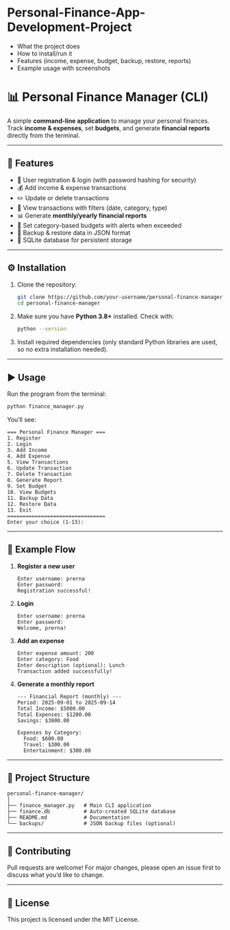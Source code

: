 # Personal-Finance-App-Development-Project

* What the project does
* How to install/run it
* Features (income, expense, budget, backup, restore, reports)
* Example usage with screenshots 

# 📊 Personal Finance Manager (CLI)

A simple **command-line application** to manage your personal finances.
Track **income & expenses**, set **budgets**, and generate **financial reports** directly from the terminal.

---

## 🚀 Features

* 👤 User registration & login (with password hashing for security)
* 💰 Add income & expense transactions
* ✏️ Update or delete transactions
* 📜 View transactions with filters (date, category, type)
* 📊 Generate **monthly/yearly financial reports**
* 🎯 Set category-based budgets with alerts when exceeded
* 💾 Backup & restore data in JSON format
* 🔐 SQLite database for persistent storage

---

## ⚙️ Installation

1. Clone the repository:

   ```bash
   git clone https://github.com/your-username/personal-finance-manager.git
   cd personal-finance-manager
   ```

2. Make sure you have **Python 3.8+** installed.
   Check with:

   ```bash
   python --version
   ```

3. Install required dependencies (only standard Python libraries are used, so no extra installation needed).

---

## ▶️ Usage

Run the program from the terminal:

```bash
python finance_manager.py
```

You’ll see:

```
=== Personal Finance Manager ===
1. Register
2. Login
3. Add Income
4. Add Expense
5. View Transactions
6. Update Transaction
7. Delete Transaction
8. Generate Report
9. Set Budget
10. View Budgets
11. Backup Data
12. Restore Data
13. Exit
================================
Enter your choice (1-13):
```

---

## 📝 Example Flow

1. **Register a new user**

   ```
   Enter username: prerna
   Enter password:
   Registration successful!
   ```

2. **Login**

   ```
   Enter username: prerna
   Enter password:
   Welcome, prerna!
   ```

3. **Add an expense**

   ```
   Enter expense amount: 200
   Enter category: Food
   Enter description (optional): Lunch
   Transaction added successfully!
   ```

4. **Generate a monthly report**

   ```
   --- Financial Report (monthly) ---
   Period: 2025-09-01 to 2025-09-14
   Total Income: $5000.00
   Total Expenses: $1200.00
   Savings: $3800.00

   Expenses by Category:
     Food: $600.00
     Travel: $300.00
     Entertainment: $300.00
   ```

---

## 📂 Project Structure

```
personal-finance-manager/
│
├── finance_manager.py   # Main CLI application
├── finance.db           # Auto-created SQLite database
├── README.md            # Documentation
└── backups/             # JSON backup files (optional)
```

---

## 🤝 Contributing

Pull requests are welcome!
For major changes, please open an issue first to discuss what you’d like to change.

---

## 📜 License

This project is licensed under the MIT License.

